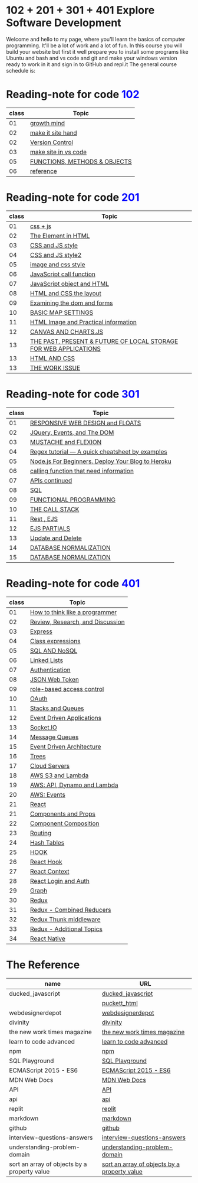 # 102 + 201 + 301 + 401 Explore Software Development

Welcome and hello to my page, where you'll learn the basics of computer programming. It'll be a lot of work and a lot of fun.
In this course you will build your website but first it well prepare you to install some programs like Ubuntu and bash and vs code and git and make your windows version ready to work in it and sign in to GitHub and repl.it
The general course schedule is:

# Reading-note for code <span style="color: blue;">102</span>

|class|Topic|
|-------|--------|
|01|[growth mind](./code102/Readme102-01.md)|
|02|[make it site hand](./code102/Readme102-02.md)|
|02|[Version Control](./code102/Readme102-02b.md)|
|03|[make site in vs code](./code102/Readme102-03.md)|
|05|[FUNCTIONS, METHODS & OBJECTS](./code102/Readme102-005.md)|
|06|[reference](./code102/Readme102-06.md)|

# Reading-note for code <span style="color: blue;">201</span>

|class|Topic|
|-------|--------|
|01|[css + js](./code201/Readme201-01.md)|
|02|[The Element in HTML](./code201/code201/Readme201-02.md)|
|03|[CSS and JS style](./code201/Readme201-03.md)|
|04|[CSS and JS style2](./code201/Readme201-04.md)|
|05|[image and css style](./code201/Readme201-05.md)|
|06|[JavaScript call function](./code201/Readme201-06.md)|
|07|[JavaScript object and HTML](./code201/Readme201-07.md)|
|08|[HTML and CSS the layout](./code201/Readme201-08.md)|
|09|[Examining the dom and forms](./code201/Readme201-09.md)|
|10|[BASIC MAP SETTINGS](./code201/Readme201-10.md)|
|11|[HTML Image and Practical information ](./code201/Readme201-11.md)|
|12|[CANVAS AND CHARTS.JS ](./code201/Readme201-12.md)|
|13|[THE PAST, PRESENT & FUTURE OF LOCAL STORAGE FOR WEB APPLICATIONS](./code201/Readme201-13.md)|
|13|[HTML AND CSS](./code201/Readme201-14a.md)|
|13|[THE WORK ISSUE](./code201/Readme201-13.md)|

# Reading-note for code <span style="color: blue;">301</span>

|class|Topic|
|-------|--------|
|01|[RESPONSIVE WEB DESIGN and FLOATS](./code301/Readme301-01.md)|
|02|[JQuery, Events, and The DOM](./code301/Readme301-02.md)|
|03|[MUSTACHE and FLEXION](./code301/Readme301-03.md)|
|04|[Regex tutorial — A quick cheatsheet by examples](./code301/Readme301-04.md)|
|05|[Node.js For Beginners. Deploy Your Blog to Heroku](./code301/Readme301-05.md)|
|06|[calling function that need information](./code301/Readme301-06.md)|
|07|[APIs continued](./code301/Readme301-07.md)|
|08|[SQL](./code301/Readme301-08.md)|
|09|[FUNCTIONAL PROGRAMMING](./code301/Readme301-09.md)|
|10|[THE CALL STACK](./code301/Readme301-10.md)|
|11|[Rest , EJS](./code301/Readme301-11.md)|
|12|[EJS PARTIALS](./code301/Readme301-12.md)|
|13|[Update and Delete](./code301/Readme301-13.md)|
|14|[DATABASE NORMALIZATION](./code301/Readme301-14.md)|
|15|[DATABASE NORMALIZATION](./code301/Readme301-15.md)|

# Reading-note for code <span style="color: blue;">401</span>

|class|Topic|
|-------|--------|
|01|[How to think like a programmer](./code401/Readme401-prep0.md)|
|02|[Review, Research, and Discussion](./code401/Remdme401-01.md)|
|03|[Express](./code401/Readme401-02.md)|
|04|[Class expressions](./code401/Readme401-03.md)|
|05|[SQL AND NoSQL](./code401/Readme401-04.md)|
|06|[Linked Lists](./code401/Readme401-05.md)|
|07|[Authentication](./code401/Readme401-06.md)|
|08|[JSON Web Token](./code401/Readme401-07.md)|
|09|[role-based access control](./code401/Readme401-08.md)|
|10|[OAuth](./code401/Readme401-09.md)|
|11|[Stacks and Queues](./code401/Readme401-10.md)|
|12|[Event Driven Applications](./code401/Readme401-11.md)|
|13|[Socket.IO](./code401/Readme401-12.md)|
|14|[Message Queues](./code401/Readme401-13.md)|
|15|[Event Driven Architecture](./code401/Readme401-14.md)|
|16|[Trees](./code401/Readme401-15.md)|
|17|[Cloud Servers](./code401/Remdme401-16.md)|
|18|[AWS S3 and Lambda](./code401/Remdme401-17.md)|
|19|[AWS: API, Dynamo and Lambda](./code401/Remdme401-18.md)|
|20|[AWS: Events](./code401/Remdme401-19.md)|
|21|[React](./code401/Remdme401-20.md)|
|21|[Components and Props](./code401/Remdme401-21.md)|
|22|[Component Composition](./code401/Remdme401-22.md)|
|23|[Routing](./code401/Remdme401-23.md)|
|24|[Hash Tables](./code401/Remdme401-24.md)|
|25|[HOOK](./code401/Remdme401-25.md)|
|26|[React Hook](./code401/Remdme401-26.md)|
|27|[React Context](./code401/Remdme401-27.md)|
|28|[React Login and Auth](./code401/Remdme401-28.md)|
|29|[Graph](./code401/Remdme401-29.md)|
|30|[Redux](./code401/Remdme401-30.md)|
|31|[Redux - Combined Reducers](./code401/Remdme401-31.md)|
|32|[Redux Thunk middleware](./code401/Remdme401-32.md)|
|33|[Redux - Additional Topics](./code401/Remdme401-33.md)|
|34|[React Native](./code401/Remdme401-34.md)|

# The Reference

|name|URL|
|-------|--------|
|ducked_javascript|[ ducked_javascript](http://javascriptbook.com/)|
||[puckett_html](https://wtf.tw/ref/duckett.pdf)|
|webdesignerdepot|[webdesignerdepot](https://www.webdesignerdepot.com/2013/11/easily-create-stunning-animated-charts-with-chart-js/)|
|divinity|[divinity](http://diveinto.html5doctor.com/storage.html)|
|the new work times magazine|[the new work times magazine](https://www.nytimes.com/2016/02/28/magazine/what-google-learned-from-its-quest-to-build-the-perfect-team.html)|
|learn to code advanced|[learn to code advanced](https://learn.shayhowe.com/advanced-html-css/css-transforms/)|
|npm|[npm](https://www.npmjs.com/)|
|SQL Playground|[SQL Playground](https://master.dcesh4541no84.amplifyapp.com/)|
|ECMAScript 2015 - ES6|[ECMAScript 2015 - ES6](https://www.w3schools.com/js/js_es6.asp)|
|MDN Web Docs|[MDN Web Docs](https://developer.mozilla.org/en-US/docs/Web/JavaScript/Reference/Global_Objects/Promise)|
|API|[API](https://blog.postman.com/intro-to-apis-what-is-an-api/)|
|api|[api](https://www.chartjs.org/docs/latest/developers/api.html)|
|replit|[replit](https://replit.com/)|
|markdown|[markdown](https://guides.github.com/features/mastering-markdown/)|
|github|[github](https://github.com/)|
|interview-questions-answers|[interview-questions-answers](https://www.guru99.com/javascript-interview-questions-answers.html)|
|understanding-problem-domain|[understanding-problem-domain](https://dzone.com/articles/understanding-problem-domain)|
|sort an array of objects by a property value|[sort an array of objects by a property value](https://flaviocopes.com/how-to-sort-array-of-objects-by-property-javascript/)|

